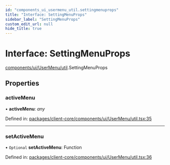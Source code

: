 ```yaml
---
id: "components_ui_usermenu_util.settingmenuprops"
title: "Interface: SettingMenuProps"
sidebar_label: "SettingMenuProps"
custom_edit_url: null
hide_title: true
---
```


# Interface: SettingMenuProps

[components/ui/UserMenu/util](../modules/components_ui_usermenu_util.md).SettingMenuProps

## Properties

### activeMenu

• **activeMenu**: *any*

Defined in: [packages/client-core/components/ui/UserMenu/util.tsx:35](https://github.com/xr3ngine/xr3ngine/blob/66a84a950/packages/client-core/components/ui/UserMenu/util.tsx#L35)

___

### setActiveMenu

• `Optional` **setActiveMenu**: Function

Defined in: [packages/client-core/components/ui/UserMenu/util.tsx:36](https://github.com/xr3ngine/xr3ngine/blob/66a84a950/packages/client-core/components/ui/UserMenu/util.tsx#L36)
